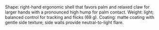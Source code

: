 Shape: right-hand ergonomic shell that favors palm and relaxed claw for larger hands with a pronounced high hump for palm contact.
Weight: light; balanced control for tracking and flicks (69 g).
Coating: matte coating with gentle side texture; side walls provide neutral-to-light flare.
